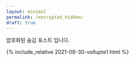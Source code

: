 ```yaml
---
layout: minimal
permalink: /encrypted_hidden/
draft: true
---
```


암호화된 숨김 포스트 입니다.

{% include_relative 2021-08-30-vollupte1.html %}
